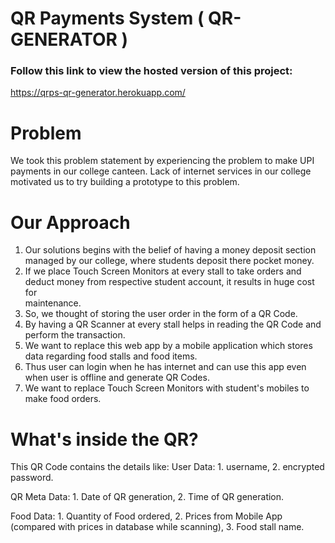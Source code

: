 # QR Payments System ( QR-GENERATOR )

### Follow this link to view the hosted version of this project:
https://qrps-qr-generator.herokuapp.com/

# Problem

We took this problem statement by experiencing the problem to make UPI payments in our college canteen. Lack of internet services in our college motivated us to try building a prototype to this problem.

# Our Approach

1. Our solutions begins with the belief of having a money deposit section managed by our college, where students deposit there pocket money.
2. If we place Touch Screen Monitors at every stall to take orders and deduct money from respective student account, it results in huge cost for        
   maintenance.
3. So, we thought of storing the user order in the form of a QR Code.
4. By having a QR Scanner at every stall helps in reading the QR Code and perform the transaction.
5. We want to replace this web app by a mobile application which stores data regarding food stalls and food items.
6. Thus user can login when he has internet and can use this app even when user is offline and generate QR Codes.
7. We want to replace Touch Screen Monitors with student's mobiles to make food orders.

# What's inside the QR?
This QR Code contains the details like:
   User Data:
        1. username,
        2. encrypted password.
        
   QR Meta Data:
        1. Date of QR generation,
        2. Time of QR generation.
        
   Food Data:
        1. Quantity of Food ordered,
        2. Prices from Mobile App (compared with prices in database while scanning),
        3. Food stall name.
